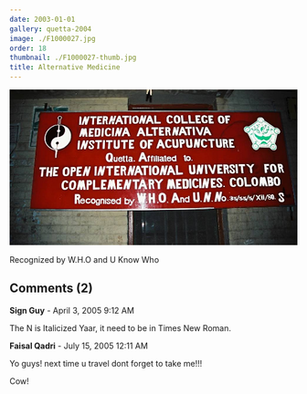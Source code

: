 ```yaml
---
date: 2003-01-01
gallery: quetta-2004
image: ./F1000027.jpg
order: 18
thumbnail: ./F1000027-thumb.jpg
title: Alternative Medicine
---
```


![Alternative Medicine](./F1000027.jpg)

Recognized by W.H.O and U Know Who

<div id="comments">

## Comments (2)

<div id="comment">

**Sign Guy** - April  3, 2005  9:12 AM

The N is Italicized Yaar, it need to be in Times New Roman.

</div>

<div id="comment">

**Faisal Qadri** - July 15, 2005 12:11 AM

Yo guys! next time u travel dont forget to take me!!!

Cow!

</div>

</div>